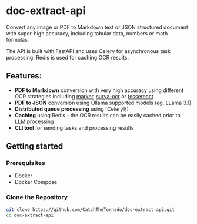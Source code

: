 # doc-extract-api

Convert any image or PDF to Markdown text or JSON structured document with super-high accuracy, including tabular data, numbers or math formulas.

The API is built with FastAPI and uses Celery for asynchronous task processing. Redis is used for caching OCR results.

## Features:
- **PDF to Markdown** conversion with very high accuracy using different OCR strategies including [marker](https://github.com/VikParuchuri/marker), [surya-ocr](https://github.com/VikParuchuri/surya) or [tessereact](https://github.com/h/pytesseract)
- **PDF to JSON** conversion using Ollama supported models (eg. LLama 3.1)
- **Distributed queue processing** using [Celery][(](https://docs.celeryq.dev/en/stable/getting-started/introduction.html))
- **Caching** using Redis - the OCR results can be easily cached prior to LLM processing
- **CLI tool** for sending tasks and processing results 

## Getting started

### Prerequisites

- Docker
- Docker Compose

### Clone the Repository

```sh
git clone https://github.com/CatchTheTornado/doc-extract-api.git
cd doc-extract-api
```
